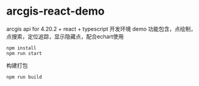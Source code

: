 # arcgis-react-demo

arcgis api for 4.20.2 + react + typescript 开发环境
demo 功能包含，点绘制，点搜索，定位追踪，显示隐藏点，配合echart使用
```
npm install 
npm run start
```
构建打包
```
npm run build
```
